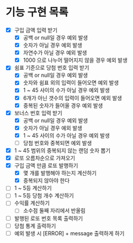 # 기능 구현 목록

- [x] 구입 금액 입력 받기
    - [x] 공백 or null일 경우 예외 발생
    - [x] 숫자가 아닐 경우 예외 발생
    - [x] 자연수가 아닐 경우 예외 발생
    - [x] 1000 으로 나누어 떨어지지 않을 경우 예외 발생
- [x] 쉼표 기준으로 당첨 번호 입력 받기
    - [x] 공백 or null일 경우 예외 발생
    - [x] 숫자와 쉼표 외의 입력이 들어오면 예외 발생
    - [x] 1 ~ 45 사이의 수가 아닐 경우 예외 발생
    - [x] 6개가 아닌 갯수의 입력이 들어오면 예외 발생
    - [x] 중복된 숫자가 들어올 경우 예외 발생
- [x] 보너스 번호 입력 받기
    - [x] 공백 or null일 경우 예외 발생
    - [x] 숫자가 아닐 경우 예외 발생
    - [x] 1 ~ 45 사이의 수가 아닐 경우 예외 발생
    - [ ] 당첨 번호와 중복되면 예외 발생
- [x] 1 ~ 45 범위의 중복되지 않는 랜덤 숫자 뽑기
- [x] 로또 오름차순으로 가져오기
- [x] 구입 금액 만큼 로또 발행하기
    - [x] 몇 개를 발행해야 하는지 계산하기
    - [x] 중복되지 않아야 한다
- [ ] 1 ~ 5등 계산하기
- [ ] 1 ~ 5등 당첨 개수 계산하기
- [ ] 수익률 계산하기
    - [ ] 소수점 둘째 자리에서 반올림
- [ ] 발행된 로또 번호 목록 출력하기
- [ ] 당첨 통계 출력하기
- [ ] 예외 발생 시 [ERROR] + message 출력하게 하기
